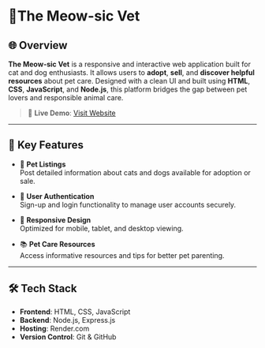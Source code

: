 # 🐾The Meow-sic Vet

## 🌐 Overview

**The Meow-sic Vet** is a responsive and interactive web application built for cat and dog enthusiasts.
It allows users to **adopt**, **sell**, and **discover helpful resources** about pet care.
Designed with a clean UI and built using **HTML**, **CSS**, **JavaScript**, and **Node.js**, this platform bridges the gap between pet lovers and responsible animal care.

> 🔗 **Live Demo**: [Visit Website](https://proj-the-meow-sic-vet.onrender.com)

---

## 🚀 Key Features

- 🔼 **Pet Listings**  
  Post detailed information about cats and dogs available for adoption or sale.

- 👤 **User Authentication**  
  Sign-up and login functionality to manage user accounts securely.

- 📱 **Responsive Design**  
  Optimized for mobile, tablet, and desktop viewing.

- 📚 **Pet Care Resources**  
  Access informative resources and tips for better pet parenting.

---

## 🛠 Tech Stack

- **Frontend**: HTML, CSS, JavaScript  
- **Backend**: Node.js, Express.js  
- **Hosting**: Render.com  
- **Version Control**: Git & GitHub  

